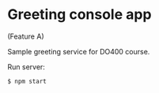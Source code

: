 # Greeting console app
(Feature A)

Sample greeting service for DO400 course.

Run server:

```sh
$ npm start
```
